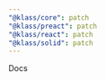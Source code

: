 ```yaml
---
"@klass/core": patch
"@klass/preact": patch
"@klass/react": patch
"@klass/solid": patch
---
```


Docs

